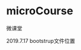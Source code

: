 # microCourse
微课堂

2019.7.17
	bootstrup文件位置
    <link rel="stylesheet" type="text/css" href="/microCourse/public/static/bootstrap.min.css">